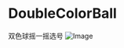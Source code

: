 # DoubleColorBall
双色球摇一摇选号
![Image](https://github.com/Tobin-github/DoubleColorBall/blob/master/screenshot/Screenshot_01.png)

